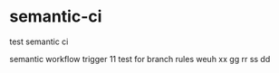 # semantic-ci

test semantic ci

semantic workflow trigger
11
test for branch rules
weuh
xx
gg
rr
ss
dd
